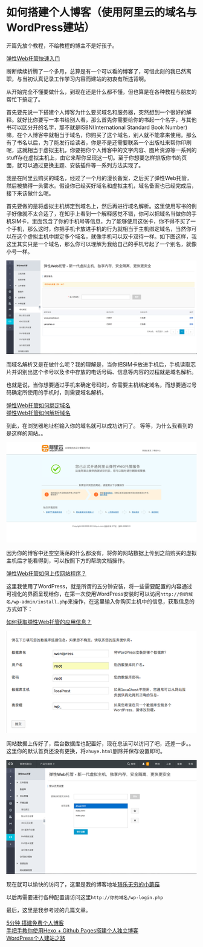 # 如何搭建个人博客（使用阿里云的域名与WordPress建站）

开篇先放个教程，不给教程的博主不是好孩子。

[弹性Web托管快速入门](https://help.aliyun.com/document_detail/29844.html?spm=5176.7739903.6.551.PsQBSj)

断断续续折腾了一个多月，总算是有一个可以看的博客了，可惜此刻的我已然离职，与当初认真记录工作学习内容而建站的初衷有所违背啊。

从开始完全不懂要做什么，到现在还是什么都不懂，但也算是在各种教程与朋友的帮忙下搞定了。

首先要先说一下搭建个人博客为什么要买域名和服务器，突然想到一个很好的解释。就好比你要写一本书给别人看，那么首先你需要给你的书起一个名字，与其他书可以区分开的名字，那不就是ISBN(International Standard Book Number)嘛，在个人博客中就相当于域名，你购买了这个域名，别人就不能拿来使用。那么有了书名以后，为了能发行给读者，你是不是还需要联系一个出版社来帮你印刷呢，这就相当于虚拟主机，你要把你个人博客中的文字内容、图片资源等一系列的stuff存在虚拟主机上，由它来帮你呈现这一切。至于你想要怎样排版你书的页面，就可以通过更换主题、安装插件等一系列方法实现了。

我是在阿里云购买的域名，经过了一个月的漫长备案，之后买了弹性Web托管，然后被搞得一头雾水。假设你已经买好域名和虚拟主机，域名备案也已经完成后，接下来该做什么呢。

首先要做的是将虚拟主机绑定到域名上，然后再进行域名解析。这里使用写书的例子好像就不太合适了，在知乎上看到一个解释感觉不错，你可以把域名当做你的手机SIM卡，里面包含了你的手机号等信息，为了能够使用这张卡，你不得不买了一个手机，那么这时，你把手机卡放进手机的行为就相当于主机绑定域名，当然你可以在这个虚拟主机中绑定多个域名，就像手机可以双卡双待一样。如下图这样，我这里其实只是一个域名，那么你可以理解为我给自己的手机号起了一个别名，就像小号一样。

![屏幕快照 2017-02-23 下午7.21.57](media/%E5%B1%8F%E5%B9%95%E5%BF%AB%E7%85%A7%202017-02-23%20%E4%B8%8B%E5%8D%887.21.57.png)

而域名解析又是在做什么呢？我的理解是，当你把SIM卡放进手机后，手机读取芯片并识别出这个卡号以及卡中存放的电话号码、信息等内容的过程就是域名解析。

也就是说，当你想要通过手机来确定号码时，你需要主机绑定域名，而想要通过号码确定所使用的手机时，则需要域名解析。

[弹性Web托管如何绑定域名](https://help.aliyun.com/knowledge_detail/39881.html)  
[弹性Web托管如何解析域名](https://help.aliyun.com/knowledge_detail/39903.html)

到此，在浏览器地址栏输入你的域名就可以成功访问了。
等等，为什么我看到的是这样的网站。。

![屏幕快照 2017-02-24 上午11.02.36](media/%E5%B1%8F%E5%B9%95%E5%BF%AB%E7%85%A7%202017-02-24%20%E4%B8%8A%E5%8D%8811.02.36.png)

因为你的博客中还空空荡荡的什么都没有，将你的网站数据上传到之前购买的虚拟主机后才能看得到，可以按照下方的帮助文档操作。

[弹性Web托管如何上传网站程序？](https://help.aliyun.com/knowledge_detail/39915.html)

这里我使用了WordPress，就是所谓的五分钟安装，将一些需要配置的内容通过可视化的界面呈现给你，在第一次使用WordPress安装时可以访问`http://你的域名/wp-admin/install.php`来操作，在这里输入你购买主机中的信息，获取信息的方式如下：

[如何获取弹性Web托管的应用信息？](https://help.aliyun.com/knowledge_detail/39916.html)

![1843940-5926b383479f419b](media/1843940-5926b383479f419b.png)

网站数据上传好了，后台数据库也配置好，现在总该可以访问了吧，还差一步。。
这里你的默认首页还没有更换，将`zhuye.html`删除并保存设置即可。

![屏幕快照 2017-02-24 上午11.14.05](media/%E5%B1%8F%E5%B9%95%E5%BF%AB%E7%85%A7%202017-02-24%20%E4%B8%8A%E5%8D%8811.14.05.png)

现在就可以愉快的访问了，这里是我的博客地址[琦乐无穷的小蘑菇](http://yanqizhao.cn)

以后再需要进行各种配置请访问这里`http://你的域名/wp-login.php`

最后，这里是我参考过的几篇文章。

[5分钟 搭建免费个人博客](http://www.jianshu.com/p/4eaddcbe4d12)  
[手把手教你使用Hexo + Github Pages搭建个人独立博客](https://linghucong.js.org/2016/04/15/2016-04-15-hexo-github-pages-blog/)  
[WordPress个人建站之路](http://www.jianshu.com/p/ffcd53b99055)  


